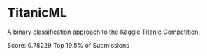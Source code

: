 # TitanicML
A binary classification approach to the Kaggle Titanic Competition.

Score: 0.78229
Top 19.5% of Submissions

